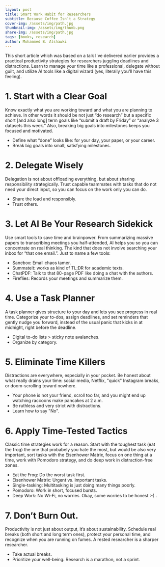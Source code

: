 ```yaml
---
layout: post
title: Smart Work Habit for Researchers
subtitle: Because Coffee Isn’t a Strategy
cover-img: /assets/img/path.jpg
thumbnail-img: /assets/img/thumb.png
share-img: /assets/img/path.jpg
tags: [books, research]
author: Mohammed B. Alshawki
---
```


This short article which was based on a talk I've delivered earlier provides a practical productivity strategies for researchers juggling deadlines and distractions. Learn to manage your time like a professional, delegate without guilt, and utilize AI tools like a digital wizard (yes, literally you'll have this feeling). 


# 1. Start with a Clear Goal
Know exactly what you are working toward and what you are planning to achieve. In other words it should be not just “do research” but a specific short [and also long] term goals like “submit a draft by Friday” or “analyze 3 datasets this week.” Also, breaking big goals into milestones keeps you focused and motivated.

- Define what “done” looks like: for your day, your paper, or your career.
- Break big goals into small, satisfying milestones.

# 2. Delegate Wisely
Delegation is not about offloading everything, but about sharing responsibility strategically. Trust capable teammates with tasks that do not need your direct input, so you can focus on the work only you can do.

- Share the load and responsibly.
- Trust others.

# 3. Let AI Be Your Research Sidekick
Use smart tools to save time and brainpower. From summarizing massive papers to transcribing meetings you half-attended, AI helps you so you can concentrate on real thinking. The kind that does not involve searching your inbox for “that one email.”. Just to name a few tools:

- Sanebox: Email chaos tamer.
- SummateIt: works as kind of TL;DR for academic texts.
- ChatPDF: Talk to that 80-page PDF like doing a chat with the authors.
- Fireflies: Records your meetings and summarize them.

# 4. Use a Task Planner
A task planner gives structure to your day and lets you see progress in real time. Categorize your to-dos, assign deadlines, and set reminders that gently nudge you forward, instead of the usual panic that kicks in at midnight, right before the deadline.

- Digital to-do lists > sticky note avalanches.
- Organize by category. 

# 5. Eliminate Time Killers
Distractions are everywhere, especially in your pocket. Be honest about what really drains your time: social media, Netflix, "quick" Instagram breaks, or doom-scrolling toward nowhere. 

- Your phone is not your friend, scroll too far, and you might end up watching raccoons make pancakes at 2 a.m.
- Be ruthless and very strict with distractions. 
- Learn how to say "No".

# 6. Apply Time-Tested Tactics
Classic time strategies work for a reason. Start with the toughest task (eat the frog) the one that probabely you hate the most, but would be also very important, sort tasks with the Eisenhower Matrix, focus on one thing at a time, work with Pomodoro strategy, and do deep work in distraction-free zones. 

- Eat the Frog: Do the worst task first.
- Eisenhower Matrix: Urgent vs. important tasks.
- Single-tasking: Multitasking is just doing many things poorly.
- Pomodoro: Work in short, focused bursts.
- Deep Work: No Wi-Fi, no worries. Okay, some worries to be honest :-) .

# 7. Don’t Burn Out. 
Productivity is not just about output, it’s about sustainability. Schedule real breaks (both short and long term ones), protect your personal time, and recognize when you are running on fumes. A rested researcher is a sharper researcher.

- Take actual breaks.
- Prioritize your well-being. Research is a marathon, not a sprint.
